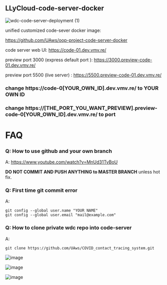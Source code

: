 ## LLyCloud-code-server-docker


![wdc-code-server-deployment (1)](https://user-images.githubusercontent.com/41593290/114296630-80925d80-9aeb-11eb-94f8-d75d54189d6a.png)


unified customized code-sever docker image:

https://github.com/UAws/oop-project-code-server-docker

code server web UI: https://code-01.dev.vmv.re/

preview port 3000 (express default port ):  https://3000.preview-code-01.dev.vmv.re/

preview port 5500 (live server) : https://5500.preview-code-01.dev.vmv.re/

### change https://code-0[YOUR_OWN_ID].dev.vmv.re/ to YOUR OWN ID 
### change https://[THE_PORT_YOU_WANT_PREVIEW].preview-code-0[YOUR_OWN_ID].dev.vmv.re/ to port 


# FAQ

### Q: How to use github and your own branch

A: https://www.youtube.com/watch?v=MnUd31TvBoU

**DO NOT COMMIT AND PUSH ANYTHING to MASTER BRANCH** unless hot fix.

### Q: First time git commit error

A: 
```
git config --global user.name "YOUR NAME"
git config --global user.email "mail@example.com"
```

### Q: How to clone private wdc repo into code-server

A: 

```
git clone https://github.com/UAws/COVID_contact_tracing_system.git
```

![image](https://user-images.githubusercontent.com/41593290/114989698-d776a900-9ed6-11eb-9806-69b22e7e5ca2.png)

![image](https://user-images.githubusercontent.com/41593290/114989686-d3e32200-9ed6-11eb-86dd-735ab71e29b7.png)

![image](https://user-images.githubusercontent.com/41593290/114989721-de052080-9ed6-11eb-809e-3ec5b0712d2a.png)



